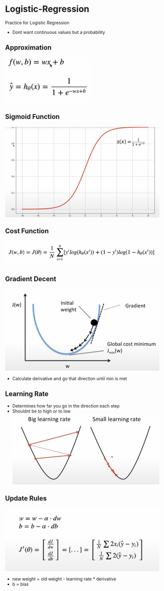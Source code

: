 # Logistic-Regression
Practice for Logistic Regression
- Dont want continuous values but a probability

## Approximation
![approximation](./readeMeImages/Approximation.png)

## Sigmoid Function
![sigmoid function](./readeMeImages/SigmoidFunc.png)

## Cost Function
![cost function](./readeMeImages/costFunc.png)

## Gradient Decent
![gradient decent](./readeMeImages/gradientDecent.png)
- Calculate derivative and go that direction until min is met

## Learning Rate 
- Determines how far you go in the direction each step
- Shouldnt be to high or to low
![learning rate](./readeMeImages/learningRate.png)

## Update Rules
![update rules](./readeMeImages/updateRules.png)
- new weight = old weight - learning rate * derivative
- b = bias


